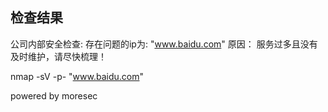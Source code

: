 
## 检查结果

公司内部安全检查:
存在问题的ip为: "www.baidu.com"
原因： 服务过多且没有及时维护，请尽快梳理！


nmap -sV -p- "www.baidu.com"

powered by moresec

